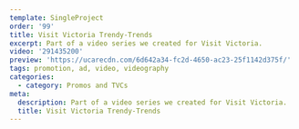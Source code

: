```yaml
---
template: SingleProject
order: '99'
title: Visit Victoria Trendy-Trends
excerpt: Part of a video series we created for Visit Victoria.
video: '291435200'
preview: 'https://ucarecdn.com/6d642a34-fc2d-4650-ac23-25f1142d375f/'
tags: promotion, ad, video, videography
categories:
  - category: Promos and TVCs
meta:
  description: Part of a video series we created for Visit Victoria.
  title: Visit Victoria Trendy-Trends
---
```

